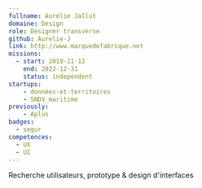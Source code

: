 ```yaml
---
fullname: Aurélie Jallut
domaine: Design
role: Designer transverse
github: Aurelie-J
link: http://www.marquedefabrique.net
missions:
  - start: 2019-11-12
    end: 2022-12-31
    status: independent
startups:
    - données-et-territoires
    - SNDV_maritime
previously:
    - Aplus
badges:
  - segur
competences:
  - UX
  - UI
---
```

Recherche utilisateurs, prototype & design d'interfaces
